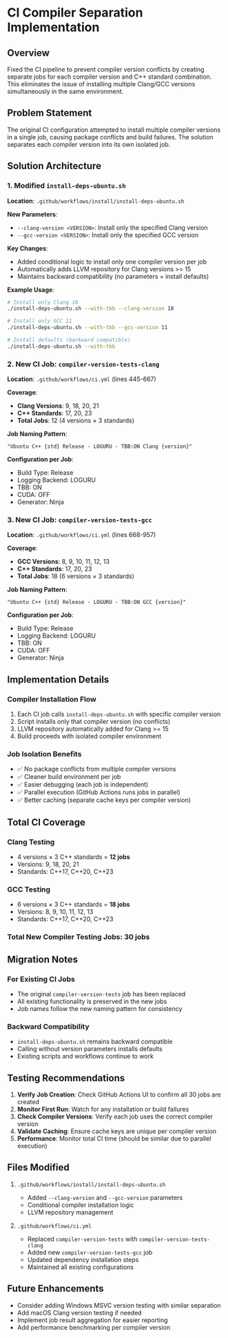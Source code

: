# CI Compiler Separation Implementation

## Overview
Fixed the CI pipeline to prevent compiler version conflicts by creating separate jobs for each compiler version and C++ standard combination. This eliminates the issue of installing multiple Clang/GCC versions simultaneously in the same environment.

## Problem Statement
The original CI configuration attempted to install multiple compiler versions in a single job, causing package conflicts and build failures. The solution separates each compiler version into its own isolated job.

## Solution Architecture

### 1. Modified `install-deps-ubuntu.sh`
**Location**: `.github/workflows/install/install-deps-ubuntu.sh`

**New Parameters**:
- `--clang-version <VERSION>`: Install only the specified Clang version
- `--gcc-version <VERSION>`: Install only the specified GCC version

**Key Changes**:
- Added conditional logic to install only one compiler version per job
- Automatically adds LLVM repository for Clang versions >= 15
- Maintains backward compatibility (no parameters = install defaults)

**Example Usage**:
```bash
# Install only Clang 18
./install-deps-ubuntu.sh --with-tbb --clang-version 18

# Install only GCC 11
./install-deps-ubuntu.sh --with-tbb --gcc-version 11

# Install defaults (backward compatible)
./install-deps-ubuntu.sh --with-tbb
```

### 2. New CI Job: `compiler-version-tests-clang`
**Location**: `.github/workflows/ci.yml` (lines 445-667)

**Coverage**:
- **Clang Versions**: 9, 18, 20, 21
- **C++ Standards**: 17, 20, 23
- **Total Jobs**: 12 (4 versions × 3 standards)

**Job Naming Pattern**:
```
"Ubuntu C++ {std} Release - LOGURU - TBB:ON Clang {version}"
```

**Configuration per Job**:
- Build Type: Release
- Logging Backend: LOGURU
- TBB: ON
- CUDA: OFF
- Generator: Ninja

### 3. New CI Job: `compiler-version-tests-gcc`
**Location**: `.github/workflows/ci.yml` (lines 668-957)

**Coverage**:
- **GCC Versions**: 8, 9, 10, 11, 12, 13
- **C++ Standards**: 17, 20, 23
- **Total Jobs**: 18 (6 versions × 3 standards)

**Job Naming Pattern**:
```
"Ubuntu C++ {std} Release - LOGURU - TBB:ON GCC {version}"
```

**Configuration per Job**:
- Build Type: Release
- Logging Backend: LOGURU
- TBB: ON
- CUDA: OFF
- Generator: Ninja

## Implementation Details

### Compiler Installation Flow
1. Each CI job calls `install-deps-ubuntu.sh` with specific compiler version
2. Script installs only that compiler version (no conflicts)
3. LLVM repository automatically added for Clang >= 15
4. Build proceeds with isolated compiler environment

### Job Isolation Benefits
- ✅ No package conflicts from multiple compiler versions
- ✅ Cleaner build environment per job
- ✅ Easier debugging (each job is independent)
- ✅ Parallel execution (GitHub Actions runs jobs in parallel)
- ✅ Better caching (separate cache keys per compiler version)

## Total CI Coverage

### Clang Testing
- 4 versions × 3 C++ standards = **12 jobs**
- Versions: 9, 18, 20, 21
- Standards: C++17, C++20, C++23

### GCC Testing
- 6 versions × 3 C++ standards = **18 jobs**
- Versions: 8, 9, 10, 11, 12, 13
- Standards: C++17, C++20, C++23

### Total New Compiler Testing Jobs: **30 jobs**

## Migration Notes

### For Existing CI Jobs
- The original `compiler-version-tests` job has been replaced
- All existing functionality is preserved in the new jobs
- Job names follow the new naming pattern for consistency

### Backward Compatibility
- `install-deps-ubuntu.sh` remains backward compatible
- Calling without version parameters installs defaults
- Existing scripts and workflows continue to work

## Testing Recommendations

1. **Verify Job Creation**: Check GitHub Actions UI to confirm all 30 jobs are created
2. **Monitor First Run**: Watch for any installation or build failures
3. **Check Compiler Versions**: Verify each job uses the correct compiler version
4. **Validate Caching**: Ensure cache keys are unique per compiler version
5. **Performance**: Monitor total CI time (should be similar due to parallel execution)

## Files Modified

1. `.github/workflows/install/install-deps-ubuntu.sh`
   - Added `--clang-version` and `--gcc-version` parameters
   - Conditional compiler installation logic
   - LLVM repository management

2. `.github/workflows/ci.yml`
   - Replaced `compiler-version-tests` with `compiler-version-tests-clang`
   - Added new `compiler-version-tests-gcc` job
   - Updated dependency installation steps
   - Maintained all existing configurations

## Future Enhancements

- Consider adding Windows MSVC version testing with similar separation
- Add macOS Clang version testing if needed
- Implement job result aggregation for easier reporting
- Add performance benchmarking per compiler version

